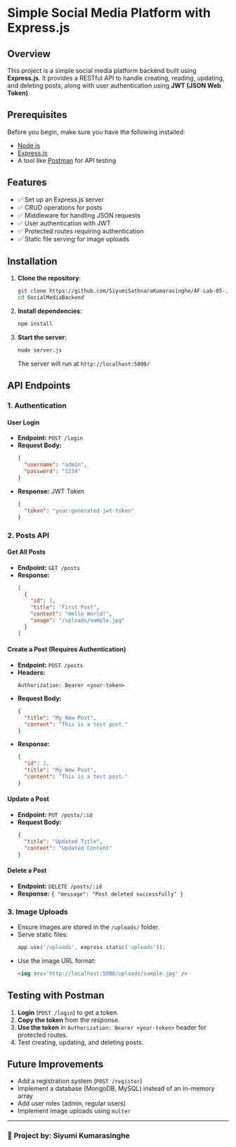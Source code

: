 # Simple Social Media Platform with Express.js

## Overview
This project is a simple social media platform backend built using **Express.js**. It provides a RESTful API to handle creating, reading, updating, and deleting posts, along with user authentication using **JWT (JSON Web Token)**.

## Prerequisites
Before you begin, make sure you have the following installed:
- [Node.js](https://nodejs.org/en/download/)
- [Express.js](https://expressjs.com/)
- A tool like [Postman](https://www.postman.com/) for API testing

## Features
- ✅ Set up an Express.js server
- ✅ CRUD operations for posts
- ✅ Middleware for handling JSON requests
- ✅ User authentication with JWT
- ✅ Protected routes requiring authentication
- ✅ Static file serving for image uploads

## Installation

1. **Clone the repository**:
   ```bash
   git clone https://github.com/SiyumiSathnaraKumarasinghe/AF-Lab-05-.git
   cd SocialMediaBackend
   ```
2. **Install dependencies**:
   ```bash
   npm install
   ```
3. **Start the server**:
   ```bash
   node server.js
   ```
   The server will run at `http://localhost:5000/`

## API Endpoints

### **1. Authentication**
#### **User Login**
- **Endpoint:** `POST /login`
- **Request Body:**
  ```json
  {
    "username": "admin",
    "password": "1234"
  }
  ```
- **Response:** JWT Token
  ```json
  {
    "token": "your-generated-jwt-token"
  }
  ```

### **2. Posts API**
#### **Get All Posts**
- **Endpoint:** `GET /posts`
- **Response:**
  ```json
  [
    {
      "id": 1,
      "title": "First Post",
      "content": "Hello World!",
      "image": "/uploads/sample.jpg"
    }
  ]
  ```

#### **Create a Post (Requires Authentication)**
- **Endpoint:** `POST /posts`
- **Headers:**
  ```
  Authorization: Bearer <your-token>
  ```
- **Request Body:**
  ```json
  {
    "title": "My New Post",
    "content": "This is a test post."
  }
  ```
- **Response:**
  ```json
  {
    "id": 2,
    "title": "My New Post",
    "content": "This is a test post."
  }
  ```

#### **Update a Post**
- **Endpoint:** `PUT /posts/:id`
- **Request Body:**
  ```json
  {
    "title": "Updated Title",
    "content": "Updated Content"
  }
  ```

#### **Delete a Post**
- **Endpoint:** `DELETE /posts/:id`
- **Response:** `{ "message": "Post deleted successfully" }`

### **3. Image Uploads**
- Ensure images are stored in the `/uploads/` folder.
- Serve static files:
  ```js
  app.use('/uploads', express.static('uploads'));
  ```
- Use the image URL format:
  ```html
  <img src="http://localhost:5000/uploads/sample.jpg" />
  ```

## Testing with Postman
1. **Login** (`POST /login`) to get a token.
2. **Copy the token** from the response.
3. **Use the token** in `Authorization: Bearer <your-token>` header for protected routes.
4. Test creating, updating, and deleting posts.

## Future Improvements
- Add a registration system (`POST /register`)
- Implement a database (MongoDB, MySQL) instead of an in-memory array
- Add user roles (admin, regular users)
- Implement image uploads using `multer`


---
### 📌 **Project by:** Siyumi Kumarasinghe
